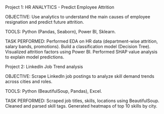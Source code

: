 Project 1: HR ANALYTICS - Predict Employee Attrition

OBJECTIVE: Use analytics to understand the main causes of employee resignation and predict future attrition.
 
 TOOLS: Python (Pandas, Seaborn), Power BI, Sklearn.

 TASK PERFORMED:
 Performed EDA on HR data (department-wise attrition, salary bands, promotions).
 Build a classification model (Decision Tree).
 Visualized attrition factors using Power BI.
 Performed SHAP value analysis to explain model predictions.


 Project 2: Linkedln Job Trend analysis

 OBJECTIVE: Scrape LinkedIn job postings to analyze skill demand trends across cities and roles.
 
 TOOLS: Python (BeautifulSoup, Pandas), Excel.
 
 TASK PERFORMED:
 Scraped job titles, skills, locations using BeautifulSoup.
 Cleaned and parsed skill tags.
 Generated heatmaps of top 10 skills by city.

